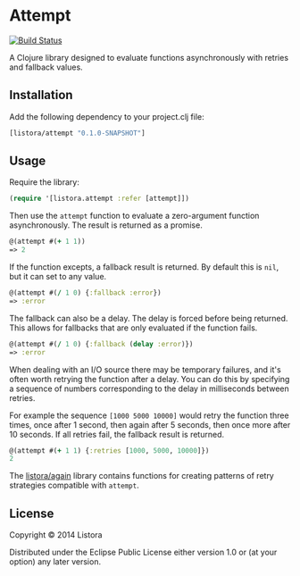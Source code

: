 # Attempt

[![Build Status](https://travis-ci.org/listora/attempt.svg?branch=master)](https://travis-ci.org/listora/attempt)

A Clojure library designed to evaluate functions asynchronously with
retries and fallback values.

## Installation

Add the following dependency to your project.clj file:

```clojure
[listora/attempt "0.1.0-SNAPSHOT"]
```

## Usage

Require the library:

```clojure
(require '[listora.attempt :refer [attempt]])
```

Then use the `attempt` function to evaluate a zero-argument function
asynchronously. The result is returned as a promise.

```clojure
@(attempt #(+ 1 1))
=> 2
```

If the function excepts, a fallback result is returned. By default
this is `nil`, but it can set to any value.

```clojure
@(attempt #(/ 1 0) {:fallback :error})
=> :error
```

The fallback can also be a delay. The delay is forced before being
returned. This allows for fallbacks that are only evaluated if the
function fails.

```clojure
@(attempt #(/ 1 0) {:fallback (delay :error)})
=> :error
```

When dealing with an I/O source there may be temporary failures, and
it's often worth retrying the function after a delay. You can do this
by specifying a sequence of numbers corresponding to the delay in
milliseconds between retries.

For example the sequence `[1000 5000 10000]` would retry the function
three times, once after 1 second, then again after 5 seconds, then
once more after 10 seconds. If all retries fail, the fallback result
is returned.

```clojure
@(attempt #(+ 1 1) {:retries [1000, 5000, 10000]})
2
```

The [listora/again][again] library contains functions for creating patterns
of retry strategies compatible with `attempt`.

[again]: https://github.com/listora/again

## License

Copyright © 2014 Listora

Distributed under the Eclipse Public License either version 1.0 or (at
your option) any later version.
